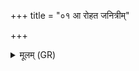 +++
title = "०१ आ रोहत जनित्रीम्"

+++
<details><summary>मूलम् (GR)</summary>

आ रोहत जनित्रीं जातवेदसः  
पितृयानैः सं व आ रोहयामि ।  
अवाड् ढ्व्येषिता हव्यवाह  
ईजानं युक्ताः सुकृतं धत्त लोके ॥
</details>